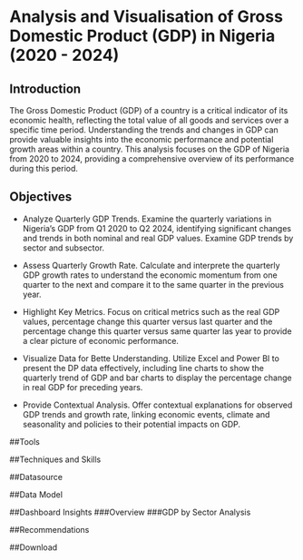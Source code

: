 # Analysis and Visualisation of Gross Domestic Product (GDP) in Nigeria (2020 - 2024)

## Introduction
The Gross Domestic Product (GDP) of a country is a critical indicator of its economic health, reflecting the total value of all goods and services over a specific time period. Understanding the trends and changes in GDP can provide valuable insights into the economic performance and potential growth areas within a country. This analysis focuses on the GDP of Nigeria from 2020 to 2024, providing a comprehensive overview of its performance during this period.

## Objectives

-	Analyze Quarterly GDP Trends. Examine the quarterly variations in Nigeria’s GDP from Q1 2020 to Q2 2024, identifying significant changes and trends in both nominal and real GDP values. Examine GDP trends by sector and subsector.
  
-	Assess Quarterly Growth Rate. Calculate and interprete the quarterly GDP growth rates to understand the economic momentum from one quarter to the next and compare it to the same quarter in the previous year.
  
-	Highlight Key Metrics.  Focus on critical metrics such as the real GDP values, percentage change this quarter versus last quarter and the percentage change this quarter versus same quarter las year to provide a clear picture of economic performance.
  
-	Visualize Data for Bette Understanding. Utilize Excel and Power BI to present the DP data effectively, including line charts to show the quarterly trend of GDP and bar charts to display the percentage change in real GDP for preceding years.
  
-	Provide Contextual Analysis. Offer contextual explanations for observed GDP trends and growth rate, linking economic events, climate and seasonality and policies to their potential impacts on GDP.

##Tools

##Techniques and Skills

##Datasource

##Data Model

##Dashboard Insights
###Overview
###GDP by Sector Analysis

##Recommendations

##Download


